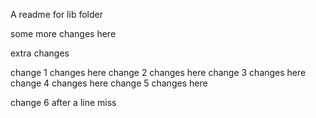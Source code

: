 A readme for lib folder


some more changes here

extra changes

change 1 changes here
change 2 changes here
change 3 changes here
change 4 changes here
change 5 changes here

change 6 after a line miss
